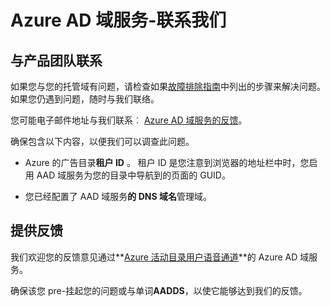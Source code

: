 <properties
    pageTitle="Azure 的 Active Directory 域服务︰ 请联系我们 |Microsoft Azure"
    description="请联系 Azure AD 域服务产品团队"
    services="active-directory-ds"
    documentationCenter=""
    authors="mahesh-unnikrishnan"
    manager="stevenpo"
    editor="curtand"/>

<tags
    ms.service="active-directory-ds"
    ms.workload="identity"
    ms.tgt_pltfrm="na"
    ms.devlang="na"
    ms.topic="article"
    ms.date="09/21/2016"
    ms.author="maheshu"/>


# <a name="azure-ad-domain-services---contact-us"></a>Azure AD 域服务-联系我们

## <a name="contact-the-product-team"></a>与产品团队联系
如果您与您的托管域有问题，请检查如果[故障排除指南](active-directory-ds-troubleshooting.md)中列出的步骤来解决问题。 如果您仍遇到问题，随时与我们联络。

您可能电子邮件地址与我们联系︰ [Azure AD 域服务的反馈](mailto:aaddsfb@microsoft.com)。

确保包含以下内容，以便我们可以调查此问题。

- Azure 的广告目录**租户 ID** 。 租户 ID 是您注意到浏览器的地址栏中时，您启用 AAD 域服务为您的目录中导航到的页面的 GUID。

- 您已经配置了 AAD 域服务**的 DNS 域名**管理域。


## <a name="provide-feedback"></a>提供反馈
我们欢迎您的反馈意见通过**[Azure 活动目录用户语音通道](https://feedback.azure.com/forums/169401-azure-active-directory/)**的 Azure AD 域服务。

确保该您 pre-挂起您的问题或与单词**AADDS**，以使它能够达到我们的反馈。

